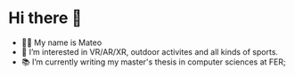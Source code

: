 # Hi there 👋

<!--
**MPaladin16/MPaladin16** is a ✨ _special_ ✨ repository because its `README.md` (this file) appears on your GitHub profile.

Here are some ideas to get you started:

- 🔭 I’m currently working on ...
- 🌱 I’m currently learning ...
- 👯 I’m looking to collaborate on ...
- 🤔 I’m looking for help with ...
- 💬 Ask me about ...
- 📫 How to reach me: ...
- 😄 Pronouns: ...
- ⚡ Fun fact: ...
-->

- 🙋‍♂️ My name is Mateo
- 🧠 I’m interested in VR/AR/XR, outdoor activites and all kinds of sports.
- 📚 I’m currently writing my master's thesis in computer sciences at FER;



